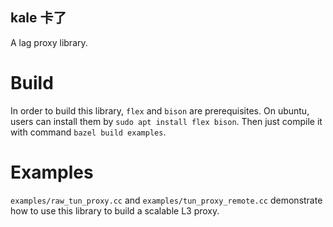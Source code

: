 kale 卡了
--------------------------------
A lag proxy library.

# Build
In order to build this library, `flex` and `bison` are prerequisites. On ubuntu, users can install them by
`sudo apt install flex bison`. Then just compile it with command `bazel build examples`.

# Examples
`examples/raw_tun_proxy.cc` and `examples/tun_proxy_remote.cc` demonstrate how to use this library to build a scalable L3 proxy.
